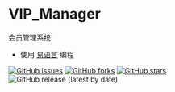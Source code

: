 # VIP_Manager
 会员管理系统
 
 * 使用 [易语言](http://www.eyuyan.com/) 编程


[![GitHub issues](https://img.shields.io/github/issues/mike-brown8/VIP_Manager)](https://github.com/mike-brown8/VIP_Manager/issues)
[![GitHub forks](https://img.shields.io/github/forks/mike-brown8/VIP_Manager)](https://github.com/mike-brown8/VIP_Manager/network)
[![GitHub stars](https://img.shields.io/github/stars/mike-brown8/VIP_Manager)](https://github.com/mike-brown8/VIP_Manager/stargazers)
![GitHub release (latest by date)](https://img.shields.io/github/v/release/mike-brown8/VIP_Manager)
